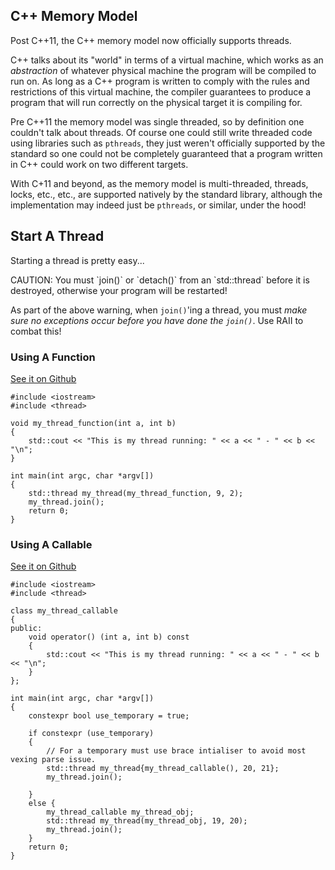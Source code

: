 ## C++ Memory Model
Post C++11, the C++ memory model now officially supports threads.

C++ talks about its "world" in terms of a virtual machine, which works as an _abstraction_ of whatever physical
machine the program will be compiled to run on. As long as a C++ program is written to comply with the rules and
restrictions of this virtual machine, the compiler guarantees to produce a program that will run correctly on
the physical target it is compiling for.

Pre C++11 the memory model was single threaded, so by definition one couldn't talk about threads. Of course one
could still write threaded code using libraries such as `pthreads`, they just weren't officially supported by
the standard so one could not be completely guaranteed that a program written in C++ could work on two different
targets.

With C+11 and beyond, as the memory model is multi-threaded, threads, locks, etc., etc., are supported
natively by the standard library, although the implementation may indeed just be `pthreads`, or similar,
under the hood!

## Start A Thread

Starting a thread is pretty easy...

<div class="box_container">
<div class="warning">
CAUTION: You must `join()` or `detach()` from an `std::thread` before it is destroyed, otherwise your program
will be restarted!
</div>
</div>

As part of the above warning, when `join()`'ing a thread, you must _make sure no exceptions occur before you have done the `join()`_. Use RAII to combat this!

### Using A Function

[See it on Github](https://github.com/jameshume/jehtech/blob/master/projects_not_in_own_repo/concurrency/c++/basic_thread_start_func.cpp)

```
#include <iostream>
#include <thread>

void my_thread_function(int a, int b)
{
    std::cout << "This is my thread running: " << a << " - " << b << "\n";
}

int main(int argc, char *argv[])
{
    std::thread my_thread(my_thread_function, 9, 2);
    my_thread.join();
    return 0;
}
```

### Using A Callable

[See it on Github](https://github.com/jameshume/jehtech/blob/master/projects_not_in_own_repo/concurrency/c++/basic_thread_start_callable.cpp)

```
#include <iostream>
#include <thread>

class my_thread_callable
{
public:
    void operator() (int a, int b) const
    {
        std::cout << "This is my thread running: " << a << " - " << b << "\n";
    }
};

int main(int argc, char *argv[])
{
    constexpr bool use_temporary = true;

    if constexpr (use_temporary)
    {
        // For a temporary must use brace intialiser to avoid most vexing parse issue.
        std::thread my_thread{my_thread_callable(), 20, 21};
        my_thread.join();

    }
    else {        
        my_thread_callable my_thread_obj;
        std::thread my_thread(my_thread_obj, 19, 20);
        my_thread.join();
    }
    return 0;
}
```
